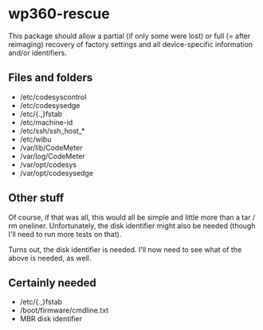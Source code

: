 # wp360-rescue
This package should allow a partial (if only some were lost) or full (= after reimaging) recovery of factory settings and all device-specific information and/or identifiers.


## Files and folders
- /etc/codesyscontrol
- /etc/codesysedge
- /etc/\{.,\}fstab
- /etc/machine-id
- /etc/ssh/ssh\_host\_\* 
- /etc/wibu
- /var/lib/CodeMeter
- /var/log/CodeMeter
- /var/opt/codesys
- /var/opt/codesysedge

## Other stuff
Of course, if that was all, this would all be simple and little more than a tar / rm oneliner. Unfortunately, the disk identifier might also be needed (though I'll need to run more tests on that).

Turns out, the disk identifier is needed. I'll now need to see what of the above is needed, as well.

## Certainly needed
- /etc/\{.,\}fstab
- /boot/firmware/cmdline.txt
- MBR disk identifier
